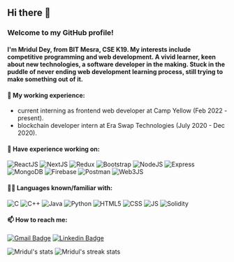<!-- <img align="right" height="400" width="100%" alt="GIF" src="https://miro.medium.com/max/1360/1*IRGHmiGsa16stedQvIaZfw.gif" /> -->

## Hi there 👋

### Welcome to my GitHub profile!
#### I'm Mridul Dey, from BIT Mesra, CSE K19. My interests include competitive programming and web development. A vivid learner, keen about new technologies, a software developer in the making. Stuck in the puddle of never ending web development learning process, still trying to make something out of it.

#### 🔭 My working experience:
- current interning as frontend web developer at Camp Yellow (Feb 2022 - present).
- blockchain developer intern at Era Swap Technologies (July 2020 - Dec 2020). 

<!-- #### 🌱 I’m currently learning:
- full-stack web development.
- brushing my DSA knwoledge & CP skills. -->

#### 💬 Have experience working on:
![ReactJS](https://img.shields.io/badge/React-20232A?style=for-the-badge&logo=react&logoColor=61DAFB)
![NextJS](https://img.shields.io/badge/next.js-000000?style=for-the-badge&logo=nextdotjs&logoColor=white)
![Redux](https://img.shields.io/badge/Redux-593D88?style=for-the-badge&logo=redux&logoColor=white)
![Bootstrap](https://img.shields.io/badge/Bootstrap-563D7C?style=for-the-badge&logo=bootstrap&logoColor=white)
![NodeJS](https://img.shields.io/badge/Node.js-339933?style=for-the-badge&logo=nodedotjs&logoColor=white)
![Express](https://img.shields.io/badge/Express.js-000000?style=for-the-badge&logo=express&logoColor=white)
![MongoDB](https://img.shields.io/badge/MongoDB-4EA94B?style=for-the-badge&logo=mongodb&logoColor=white)
![Firebase](https://img.shields.io/badge/firebase-ffca28?style=for-the-badge&logo=firebase&logoColor=black)
![Postman](https://img.shields.io/badge/Postman-FF6C37?style=for-the-badge&logo=Postman&logoColor=white)
![Web3JS](https://img.shields.io/badge/web3.js-F16822?style=for-the-badge&logo=web3.js&logoColor=white)

#### 👩‍💻 Languages known/familiar with:
![C](https://img.shields.io/badge/C-00599C?style=for-the-badge&logo=c&logoColor=white)
![C++](https://img.shields.io/badge/C%2B%2B-00599C?style=for-the-badge&logo=c%2B%2B&logoColor=white)
![Java](https://img.shields.io/badge/Java-ED8B00?style=for-the-badge&logo=java&logoColor=white)
![Python](https://img.shields.io/badge/Python-FFD43B?style=for-the-badge&logo=python&logoColor=blue)
![HTML5](https://img.shields.io/badge/HTML5-E34F26?style=for-the-badge&logo=html5&logoColor=white)
![CSS](https://img.shields.io/badge/CSS3-1572B6?style=for-the-badge&logo=css3&logoColor=white)
![JS](https://img.shields.io/badge/JavaScript-323330?style=for-the-badge&logo=javascript&logoColor=F7DF1E)
![Solidity](https://img.shields.io/badge/Solidity-e6e6e6?style=for-the-badge&logo=solidity&logoColor=black)

#### 📫 How to reach me:

[![Gmail Badge](https://img.shields.io/badge/Gmail-D14836?style=for-the-badge&logo=gmail&logoColor=white)](mailto:mridul.dgp2015@gmail.com) [![Linkedin Badge](https://img.shields.io/badge/LinkedIn-0077B5?style=for-the-badge&logo=linkedin&logoColor=white)](https://www.linkedin.com/in/mridul4101/) 

<!-- Github stats -->
![Mridul's stats](https://github-readme-stats.vercel.app/api?username=mridul4101&count_private=true&theme=radical) ![Mridul's streak stats](https://github-readme-streak-stats.herokuapp.com/?user=mridul4101&count_private=true&theme=radical)

<!-- ![Mridul's summary profile card](https://github-profile-summary-cards.vercel.app/api/cards/profile-details?username=mridul4101&theme=vue) -->
<!-- ![Mridul's most used languages](https://github-readme-stats.vercel.app/api/top-langs/?username=mridul4101&count_private=true&theme=radical) -->
<!-- ![Mridul's Activity Graph](https://activity-graph.herokuapp.com/graph?username=mridul4101&count_private=true&theme=radical) -->
